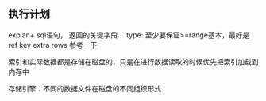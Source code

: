 ## 执行计划

explan+ sql语句，
返回的关键字段：
type: 至少要保证>=range基本，最好是ref
key
extra
rows 参考一下



索引和实际数据都是存储在磁盘的，只是在进行数据读取的时候优先把索引加载到内存中

存储引擎：不同的数据文件在磁盘的不同组织形式